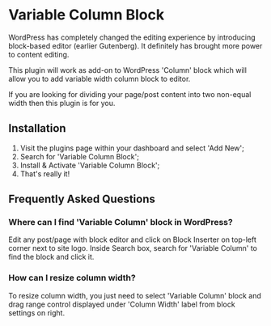 # Variable Column Block
WordPress has completely changed the editing experience by introducing block-based editor (earlier Gutenberg). It definitely has brought more power to content editing.

This plugin will work as add-on to WordPress 'Column' block which will allow you to add variable width column block to editor.

If you are looking for dividing your page/post content into two non-equal width then this plugin is for you.

## Installation
1. Visit the plugins page within your dashboard and select 'Add New';
1. Search for 'Variable Column Block';
1. Install & Activate 'Variable Column Block';
1. That's really it!

## Frequently Asked Questions

### Where can I find 'Variable Column' block in WordPress?
Edit any post/page with block editor and click on Block Inserter on top-left corner next to site logo. Inside Search box, search for 'Variable Column' to find the block and click it.

### How can I resize column width?
To resize column width, you just need to select 'Variable Column' block and drag range control displayed under 'Column Width' label from block settings on right.
